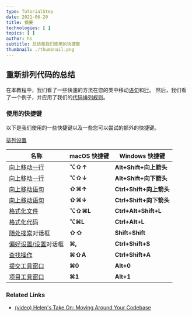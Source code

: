 ```yaml
---
type: TutorialStep
date: 2021-06-20
title: 摘要
technologies: [ ]
topics: [ ]
author: hs
subtitle: 总结和我们使用的快捷键
thumbnail: ./thumbnail.png
---
```


## 重新排列代码的总结
在本教程中，我们看了一些快速的方法在您的类中移动[语句](https://www.jetbrains.com/help/idea/working-with-source-code.html?keymap=primary_windows#move-statements)和[行](https://www.jetbrains.com/help/idea/working-with-source-code.html?keymap=primary_windows#editor_lines_code_blocks)。 然后，我们看了一个例子，并应用了我们的[代码排列规则](https://www.jetbrains.com/help/idea/reformat-and-rearrange-code.html#arrange_code)。

### 使用的快捷键
以下是我们使用的一些快捷键以及一些您可以尝试的额外的快捷键。

[排列设置](https://www.jetbrains.com/help/idea/reformat-and-rearrange-code.html#rearrange_code)

| 名称                                                                                                                          | macOS 快捷键 | Windows 快捷键          |
| --------------------------------------------------------------------------------------------------------------------------- | --------- | -------------------- |
| [向上移动一行](https://www.jetbrains.com/help/idea/working-with-source-code.html?keymap=primary_windows#editor_lines_code_blocks) | **⌥⇧↑**   | **Alt+Shift+向上箭头**   |
| [向上移动一行](https://www.jetbrains.com/help/idea/working-with-source-code.html?keymap=primary_windows#editor_lines_code_blocks) | **⌥⇧↓**   | **Alt+Shift+向下箭头**   |
| [向上移动语句](https://www.jetbrains.com/help/idea/working-with-source-code.html?keymap=primary_windows#move-statements)          | **⇧⌘↑**   | **Ctrl+Shift+向上箭头**  |
| [向上移动语句](https://www.jetbrains.com/help/idea/working-with-source-code.html?keymap=primary_windows#move-statements)          | **⇧⌘↓**   | **Ctrl+Shift+向下箭头**  |
| [格式化文件](https://www.jetbrains.com/help/idea/reformat-and-rearrange-code.html#reformat_file)                                 | **⌥⇧⌘L**  | **Ctrl+Alt+Shift+L** |
| [格式化代码](https://www.jetbrains.com/help/idea/reformat-and-rearrange-code.html#reformat_code)                                 | **⌥⌘L**   | **Ctrl+Alt+L**       |
| [随处搜索](https://www.jetbrains.com/help/idea/searching-everywhere.html)对话框                                                    | **⇧⇧**    | **Shift+Shift**      |
| [偏好设置/设置](https://www.jetbrains.com/help/idea/searching-everywhere.html)对话框                                                 | **⌘,**    | **Ctrl+Shift+S**     |
| [查找操作](https://www.jetbrains.com/help/idea/searching-everywhere.html)                                                       | **⌘⇧A**   | **Ctrl+Shift+A**     |
| [提交工具窗口](https://www.jetbrains.com/help/idea/commit-and-push-changes.html)                                                  | **⌘0**    | **Alt+0**            |
| [项目工具窗口](https://www.jetbrains.com/help/idea/project-tool-window.html)                                                      | **⌘1**    | **Alt+1**            |

### Related Links
- [(video) Helen's Take On: Moving Around Your Codebase](https://www.youtube.com/watch?v=2sDCA25qfKk)